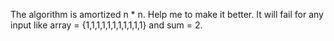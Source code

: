 The algorithm is amortized n * n. Help me to make it better.
It will fail for any input like array = {1,1,1,1,1,1,1,1,1,1,1} and sum = 2.
